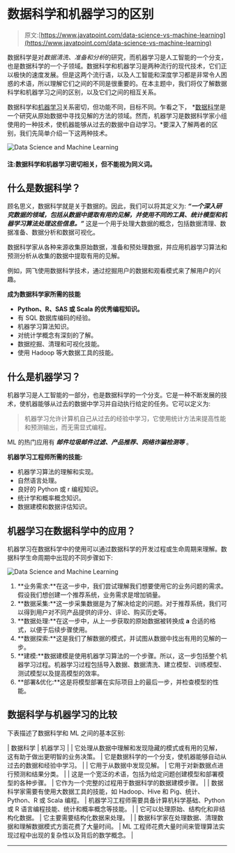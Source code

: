 # 数据科学和机器学习的区别

> 原文:[https://www.javatpoint.com/data-science-vs-machine-learning](https://www.javatpoint.com/data-science-vs-machine-learning)

数据科学是对*数据清洗、准备和分析*的研究，而机器学习是人工智能的一个分支，也是数据科学的一个子领域。数据科学和机器学习是两种流行的现代技术，它们正以极快的速度发展。但是这两个流行语，以及人工智能和深度学习都是非常令人困惑的术语，所以理解它们之间的不同是很重要的。在本主题中，我们将仅了解数据科学和机器学习之间的区别，以及它们之间的相互关系。

数据科学和[机器学习](https://www.javatpoint.com/machine-learning)关系密切，但功能不同，目标不同。乍看之下， *[数据科学](https://www.javatpoint.com/data-science)是一个研究从原始数据中寻找见解的方法的领域。然而，机器学习是数据科学家小组使用的一种技术，使机器能够从过去的数据中自动学习。*要深入了解两者的区别，我们先简单介绍一下这两种技术。

![Data Science and Machine Learning](../Images/e16b8fd085c109883d3be1239bb3911b.png)

#### 注:数据科学和机器学习密切相关，但不能视为同义词。

## 什么是数据科学？

顾名思义，数据科学就是关于数据的。因此，我们可以将其定义为: ***“一个深入研究数据的领域，包括从数据中提取有用的见解，并使用不同的工具、统计模型和机器学习算法处理这些信息。”*** 这是一个用于处理大数据的概念，包括数据清理、数据准备、数据分析和数据可视化。

数据科学家从各种来源收集原始数据，准备和预处理数据，并应用机器学习算法和预测分析从收集的数据中提取有用的见解。

例如，网飞使用数据科学技术，通过挖掘用户的数据和观看模式来了解用户的兴趣。

**成为数据科学家所需的技能**

*   **Python、R、SAS 或 Scala 的优秀编程知识。**
*   有 SQL 数据库编码的经验。
*   机器学习算法知识。
*   对统计学概念有深刻的了解。
*   数据挖掘、清理和可视化技能。
*   使用 Hadoop 等大数据工具的技能。

## 什么是机器学习？

机器学习是人工智能的一部分，也是数据科学的一个分支。它是一种不断发展的技术，使机器能够从过去的数据中学习并自动执行给定的任务。它可以定义为:

> 机器学习允许计算机自己从过去的经验中学习，它使用统计方法来提高性能和预测输出，而无需显式编程。

ML 的热门应用有 ***邮件垃圾邮件过滤、产品推荐、网络诈骗检测等*** 。

**机器学习工程师所需的技能:**

*   机器学习算法的理解和实现。
*   自然语言处理。
*   良好的 Python 或 r 编程知识。
*   统计学和概率概念知识。
*   数据建模和数据评估知识。

## 机器学习在数据科学中的应用？

机器学习在数据科学中的使用可以通过数据科学的开发过程或生命周期来理解。数据科学生命周期中出现的不同步骤如下:

![Data Science and Machine Learning](../Images/43a3a0e865f18db2ae45bc5999b21350.png)

1.  **业务需求:**在这一步中，我们尝试理解我们想要使用它的业务问题的需求。假设我们想创建一个推荐系统，业务需求是增加销量。
2.  **数据采集:**这一步采集数据是为了解决给定的问题。对于推荐系统，我们可以得到用户对不同产品提供的评分、评论、购买历史等。
3.  **数据处理:**在这一步中，从上一步获取的原始数据被转换成 **a** 合适的格式，以便于后续步骤使用。
4.  **数据探索:**这是我们了解数据的模式，并试图从数据中找出有用的见解的一步。
5.  **建模:**数据建模是使用机器学习算法的一个步骤。所以，这一步包括整个机器学习过程。机器学习过程包括导入数据、数据清洗、建立模型、训练模型、测试模型以及提高模型的效率。
6.  **部署&优化:**这是将模型部署在实际项目上的最后一步，并检查模型的性能。

## 数据科学与机器学习的比较

下表描述了数据科学和 ML 之间的基本区别:

| 数据科学 | 机器学习 |
| 它处理从数据中理解和发现隐藏的模式或有用的见解，这有助于做出更明智的业务决策。 | 它是数据科学的一个分支，使机器能够自动从过去的数据和经验中学习。 |
| 它用于从数据中发现见解。 | 它用于对新数据点进行预测和结果分类。 |
| 这是一个宽泛的术语，包括为给定问题创建模型和部署模型的各种步骤。 | 它作为一个完整的过程用于数据科学的数据建模步骤。 |
| 数据科学家需要有使用大数据工具的技能，如 Hadoop、Hive 和 Pig、统计、Python、R 或 Scala 编程。 | 机器学习工程师需要具备计算机科学基础、Python 或 R 语言编程技能、统计和概率概念等技能。 |
| 它可以处理原始、结构化和非结构化数据。 | 它主要需要结构化数据来处理。 |
| 数据科学家在处理数据、清理数据和理解数据模式方面花费了大量时间。 | ML 工程师花费大量时间来管理算法实现过程中出现的复杂性以及背后的数学概念。 |

* * *